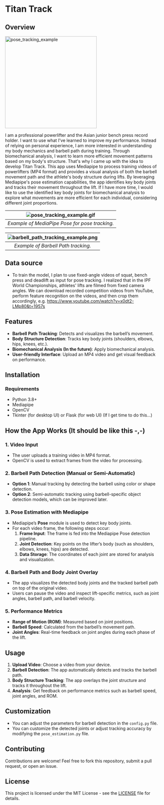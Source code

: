 
# Titan Track
## Overview

<img src="https://github.com/user-attachments/assets/4d4b25af-e9c9-4914-b5e9-5b5e6d73a3e2" alt="pose_tracking_example" width="300"/>


I am a professional powerlifter and the Asian junior bench press record holder. I want to use what I've learned to improve my performance. Instead of relying on personal experience, I am more interested in understanding my body mechanics and barbell path during training. Through biomechanical analysis, I want to learn more efficient movement patterns based on my body's structure. That's why I came up with the idea to develop Titan Track. This app uses Mediapipe to process training videos of powerlifters (MP4 format) and provides a visual analysis of both the barbell movement path and the athlete's body structure during lifts. By leveraging Mediapipe's pose estimation capabilities, the app identifies key body joints and tracks their movement throughout the lift. If I have more time, I would like to use the identified key body joints for biomechanical analysis to explore what movements are more efficient for each individual, considering different joint proportions.

![pose_tracking_example.gif](https://mediapipe.dev/images/mobile/pose_tracking_example.gif) |
:----------------------------------------------------------------------: |
*Example of MediaPipe Pose for pose tracking.*                    |

![barbell_path_tracking_example.png](https://thebarbellphysio.com/wp-content/uploads/2020/03/Iron-Path-and-Keelo-bar-path-tracking-278x300.png) |
:----------------------------------------------------------------------: |
*Example of Barbell Path tracking.*                    |

## Data source
- To train the model, I plan to use fixed-angle videos of squat, bench press and deadlift as input for pose tracking. I realized that in the IPF World Championships, athletes' lifts are filmed from fixed camera angles. We can download recorded competition videos from YouTube, perform feature recognition on the videos, and then crop them accordingly, e.g. https://www.youtube.com/watch?v=x0dt2-LMp80&t=1957s
## Features
- **Barbell Path Tracking**: Detects and visualizes the barbell’s movement.
- **Body Structure Detection**: Tracks key body joints (shoulders, elbows, hips, knees, etc.).
- **Biomechanical Analysis (In the future)**: Apply biomechanical analysis.
- **User-friendly Interface**: Upload an MP4 video and get visual feedback on performance.

## Installation

### Requirements
- Python 3.8+
- Mediapipe
- OpenCV
- Tkinter (for desktop UI) or Flask (for web UI) (If I get time to do this...)

## How the App Works (It should be like this -,-)

### 1. Video Input
   - The user uploads a training video in MP4 format.
   - OpenCV is used to extract frames from the video for processing.

### 2. Barbell Path Detection (Manual or Semi-Automatic)
   - **Option 1**: Manual tracking by detecting the barbell using color or shape detection.
   - **Option 2**: Semi-automatic tracking using barbell-specific object detection models, which can be improved later.

### 3. Pose Estimation with Mediapipe
   - Mediapipe’s **Pose** module is used to detect key body joints.
   - For each video frame, the following steps occur:
     1. **Frame Input**: The frame is fed into the Mediapipe Pose detection pipeline.
     2. **Joint Detection**: Key points on the lifter’s body (such as shoulders, elbows, knees, hips) are detected.
     3. **Data Storage**: The coordinates of each joint are stored for analysis and visualization.

### 4. Barbell Path and Body Joint Overlay
   - The app visualizes the detected body joints and the tracked barbell path on top of the original video.
   - Users can pause the video and inspect lift-specific metrics, such as joint angles, barbell path, and barbell velocity.

### 5. Performance Metrics
   - **Range of Motion (ROM)**: Measured based on joint positions.
   - **Barbell Speed**: Calculated from the barbell’s movement path.
   - **Joint Angles**: Real-time feedback on joint angles during each phase of the lift.

## Usage

1. **Upload Video**: Choose a video from your device.
2. **Barbell Detection**: The app automatically detects and tracks the barbell path.
3. **Body Structure Tracking**: The app overlays the joint structure and tracks it throughout the lift.
4. **Analysis**: Get feedback on performance metrics such as barbell speed, joint angles, and ROM.

## Customization

- You can adjust the parameters for barbell detection in the `config.py` file.
- You can customize the detected joints or adjust tracking accuracy by modifying the `pose_estimation.py` file.

## Contributing

Contributions are welcome! Feel free to fork this repository, submit a pull request, or open an issue.

## License

This project is licensed under the MIT License - see the [LICENSE](LICENSE) file for details.
